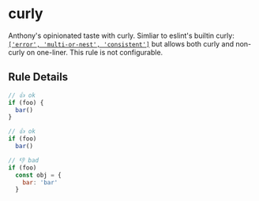 # curly

Anthony's opinionated taste with curly. Simliar to eslint's builtin curly: [`['error', 'multi-or-nest', 'consistent']`](https://eslint.org/docs/latest/rules/curly#consistent) but allows both curly and non-curly on one-liner. This rule is not configurable.

## Rule Details

<!-- eslint-skip -->
```js
// 👍 ok
if (foo) {
  bar()
}

// 👍 ok
if (foo)
  bar()
```

<!-- eslint-skip -->
```js
// 👎 bad
if (foo)
  const obj = {
    bar: 'bar'
  }
```
